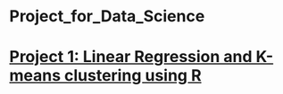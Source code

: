 # Project_for_Data_Science
# [Project 1: Linear Regression and K-means clustering using R](https://github.com/Prashant5598/Project_1)

